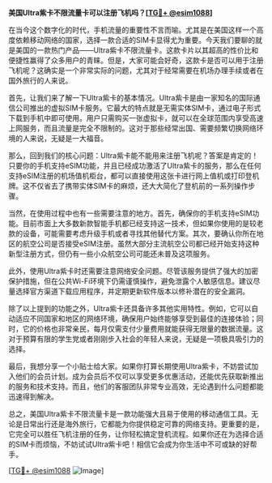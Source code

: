 **美国Ultra紫卡不限流量卡可以注册飞机吗？[[TG💪+ @esim1088](https://t.me/s/esim1088)]**

在当今这个数字化的时代，手机流量的重要性不言而喻。尤其是在美国这样一个高度依赖移动网络的国家，选择一款合适的SIM卡显得尤为重要。今天我们要聊的就是美国的一款热门产品——Ultra紫卡不限流量卡。这款卡片以其超高的性价比和便捷性赢得了众多用户的青睐。但是，大家可能会好奇，这款卡是否可以用于注册飞机呢？这确实是一个非常实际的问题，尤其对于经常需要在机场办理手续或者在国外旅行的人来说。

首先，让我们来了解一下Ultra紫卡的基本情况。Ultra紫卡是由一家知名的国际通信公司推出的虚拟SIM卡服务。它最大的特点就是无需实体SIM卡，通过电子形式下载到手机中即可使用。用户只需购买一张虚拟卡，就可以在全球范围内享受高速上网服务，而且流量是完全不限制的。这对于那些经常出国、需要频繁切换网络环境的人来说，无疑是一大福音。

那么，回到我们的核心问题：Ultra紫卡能不能用来注册飞机呢？答案是肯定的！只要你的手机支持eSIM功能，并且已经成功激活了Ultra紫卡的服务，那么在任何支持eSIM注册的机场值机柜台，都可以直接使用这张卡进行网上值机或打印登机牌。这不仅省去了携带实体SIM卡的麻烦，还大大简化了登机前的一系列操作步骤。

当然，在使用过程中也有一些需要注意的地方。首先，确保你的手机支持eSIM功能。目前市面上大多数新款智能手机都已经支持这一技术，但如果你使用的是较老款的设备，可能需要考虑升级手机或者寻找其他替代方案。其次，要确认你所在地区的航空公司是否接受eSIM注册。虽然大部分主流航空公司都已经开始支持这种新型注册方式，但仍有一些小众航空公司可能还未普及这项服务。

此外，使用Ultra紫卡时还需要注意网络安全问题。尽管该服务提供了强大的加密保护措施，但在公共Wi-Fi环境下仍需谨慎操作，避免泄露个人敏感信息。建议尽量选择官方渠道下载应用程序，并定期更新软件版本以修补潜在的安全漏洞。

除了以上提到的功能之外，Ultra紫卡还具备许多其他实用特性。例如，它可以自动适应不同国家和地区的网络环境，确保用户始终能够享受到最佳的连接体验；同时，它的价格也非常亲民，每月仅需支付少量费用就能获得无限量的数据流量。这对于预算有限的学生党或者刚刚步入社会的年轻人来说，无疑是一项极具吸引力的选择。

最后，我想分享一个小贴士给大家。如果你打算长期使用Ultra紫卡，不妨尝试加入他们的会员计划。成为会员后不仅可以享受更多优惠活动，还能优先获取新推出的服务和技术支持。而且，他们的客服团队非常专业高效，无论遇到什么问题都能迅速得到解决。

总之，美国Ultra紫卡不限流量卡是一款功能强大且易于使用的移动通信工具。无论是日常出行还是海外旅行，它都能为你提供稳定可靠的网络支持。更重要的是，它完全可以胜任飞机注册的任务，让你轻松搞定登机流程。如果你还在为选择合适的SIM卡而烦恼，不妨试试Ultra紫卡吧！相信它会成为你生活中不可或缺的好帮手。

[[TG💪+ @esim1088](https://t.me/s/esim1088) ![Image](https://i.postimg.cc/4NQfJmqS/Snipaste-2025-05-13-00-14-12.png)]